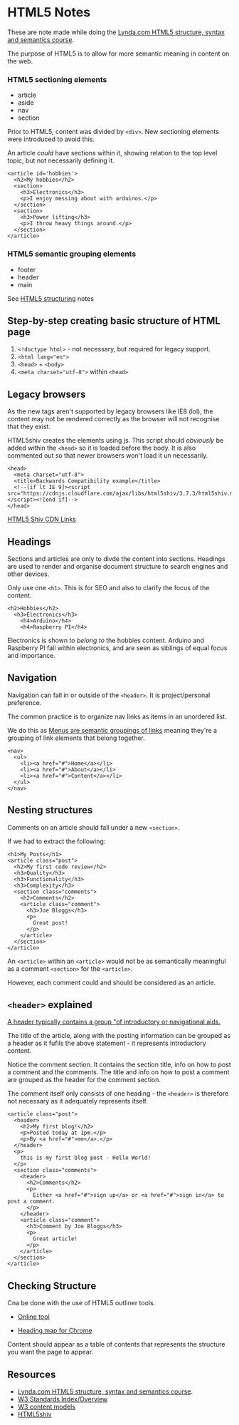 # HTML5 Notes

These are note made while doing the [Lynda.com HTML5 structure, syntax and semantics course](https://www.lynda.com/HTML-tutorials/HTML5-Structure-Syntax-Semantics/182177-2.html).

The purpose of HTML5 is to allow for more semantic meaning in content on the web.

### HTML5 sectioning elements

* article
* aside
* nav
* section

Prior to HTML5, content was divided by `<div>`. New sectioning elements were introduced to avoid this.

An article *could* have sections within it, showing relation to the top level topic, but not necessarily defining it.

```
<article id='hobbies'>
  <h2>My hobbies</h2>
  <section>
    <h3>Electronics</h3>
    <p>I enjoy messing about with arduinos.</p>
  </section>
  <section>
    <h3>Power lifting</h3>
    <p>I throw heavy things around.</p>
  </section>
</article>
```

### HTML5 semantic grouping elements

* footer
* header
* main

See [HTML5 structuring](./notes/html5-structuring.html) notes

## Step-by-step creating basic structure of HTML page

1. `<!doctype html>` - not necessary, but required for legacy support.
1. `<html lang="en">`
1. `<head>` + `<body>`
1. `<meta charset="utf-8">` within `<head>`

## Legacy browsers

As the new tags aren't supported by legacy browsers like IE8 (lol), the content may not be rendered correctly as the browser will not recognise that they exist.

HTML5shiv creates the elements using js. This script should *obviously* be added within the `<head>` so it is loaded before the body. It is also commented out so that newer browsers won't load it un necessarily.

```
<head>
  <meta charset="utf-8">
  <title>Backwards Compatibility example</title>
  <!--[if lt IE 9]><script src="https://cdnjs.cloudflare.com/ajax/libs/html5shiv/3.7.3/html5shiv.min.js"></script><![end if]-->
</head>
```

[HTML5 Shiv CDN Links](https://cdnjs.com/libraries/html5shiv)

## Headings

Sections and articles are only to divde the content into sections. Headings are used to render and organise document structure to search engines and other devices.

Only use one `<h1>`. This is for SEO and also to clarify the focus of the content.

```
<h2>Hobbies</h2>
  <h3>Electronics</h3>
    <h4>Arduino</h4>
    <h4>Raspberry PI</h4>
```
Electronics is shown to *belong to* the hobbies content.
Arduino and Raspberry PI fall within electronics, and are seen as siblings of equal focus and importance.

## Navigation

Navigation can fall in or outside of the `<header>`. It is project/personal preference.

The common practice is to organize nav links as items in an unordered list.

We do this as [Menus are semantic groupings of links](http://www.lynda.com/HTML-tutorials/Building-navigation/182177/370818-4.html) meaning they're a grouping of link elements that belong together.

```
<nav>
  <ul>
    <li><a href="#">Home</a></li>
    <li><a href="#">About</a></li>
    <li><a href="#">Content</a></li>
  </ul>
</nav>
```

## Nesting structures

Comments on an article should fall under a new `<section>`.

If we had to extract the following:

```
<h1>My Posts</h1>
<article class="post">
  <h2>My first code review</h2>
  <h3>Quality</h3>
  <h3>Functionality</h3>
  <h3>Complexity</h3>
  <section class="comments">
    <h2>Comments</h2>
    <article class="comment">
      <h3>Joe Bloggs</h3>
      <p>
        Great post!
      </p>
    </article>
  </section>
</article>
```

An `<article>` within an `<article>` would not be as semantically meaningful as a comment `<section>` for the `<article>`.

However, each comment could and should be considered as an article.

## `<header>` explained

[A header typically contains a group "of introductory or navigational aids.](https://www.w3.org/TR/html5/sections.html#the-header-element)

The title of the article, along with the posting information can be grouped as a header as it fufils the above statement - it represents introductory content.

Notice the comment section. It contains the section title, info on how to post a comment and the comments. The title and info on how to post a comment are grouped as the header for the comment section.

The comment itself only consists of one heading - the `<header>` is therefore not necessary as it adequately represents itself.

```
<article class="post">
  <header>
    <h2>My first blog!</h2>
    <p>Posted today at 1pm.</p>
    <p>By <a href="#">me</a>.</p>
  </header>
  <p>
    this is my first blog post - Hello World!
  </p>
  <section class="comments">
    <header>
      <h2>Comments</h2>
      <p>
        Either <a href="#">sign up</a> or <a href="#">sign in</a> to post a comment.
      </p>
    </header>
    <article class="comment">
      <h3>Comment by Joe Bloggs</h3>
      <p>
        Great article!
      </p>
    </article>
  </section>
</article>
```

## Checking Structure

Cna be done with the use of HTML5 outliner tools.

* [Online tool](https://gsnedders.html5.org/outliner/)

* [Heading map for Chrome](https://chrome.google.com/webstore/detail/headingsmap/)

Content should appear as a table of contents that represents the structure you want the page to appear.

## Resources
* [Lynda.com HTML5 structure, syntax and semantics course](https://www.lynda.com/HTML-tutorials/HTML5-Structure-Syntax-Semantics/182177-2.html).
* [W3 Standards Index/Overview](https://www.w3.org/TR/html-markup/Overview.html#toc)
* [W3 content models](https://www.w3.org/TR/2011/WD-html5-20110525/content-models.html)
* [HTML5shiv](https://github.com/aFarkas/html5shiv)
